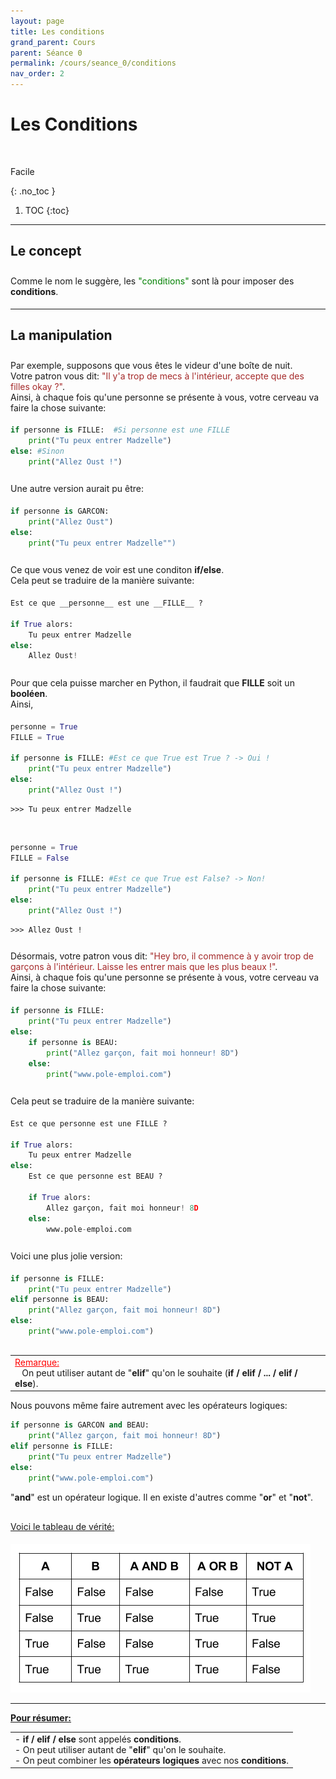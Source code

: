 ```yaml
---
layout: page
title: Les conditions
grand_parent: Cours
parent: Séance 0
permalink: /cours/seance_0/conditions
nav_order: 2
---
```


<link rel="stylesheet" href="/css/placement-label.css">
<link rel="shortcut icon" href="https://new-leaves.github.io/img/favicon/favicon.ico">

<div id="containerIntro">
<h1><b>Les Conditions</b></h1> &nbsp; <p class="label label-green">Facile</p>   
</div>

{: .no_toc }
1. TOC
{:toc}

---

##  Le concept

<div style="margin-top:0.7cm;margin-bottom:0.5cm">
Comme le nom le suggère, les <font color="green">"conditions"</font> sont là pour imposer des <b>conditions</b>.
</div>

---

##  La manipulation


<div style="margin-top:0.7cm;margin-bottom:0.5cm">
Par exemple, supposons que vous êtes le videur d'une boîte de nuit. <br>
Votre patron vous dit: <font color='brown'> "Il y'a trop de mecs à l'intérieur, accepte que des filles okay ?"</font>.<br>
Ainsi, à chaque fois qu'une personne se présente à vous, votre cerveau va faire la chose suivante:
</div>

```python
if personne is FILLE:  #Si personne est une FILLE
    print("Tu peux entrer Madzelle") 
else: #Sinon
    print("Allez Oust !")
```

<div style="margin-top:0.7cm;margin-bottom:0.5cm">
Une autre version aurait pu être:
</div>

```python
if personne is GARCON: 
    print("Allez Oust")
else:
    print("Tu peux entrer Madzelle"")
```

<div style="margin-top:0.7cm;margin-bottom:0.5cm">
Ce que vous venez de voir est une conditon <b>if/else</b>. <br>
Cela peut se traduire de la manière suivante:
</div>

```python
Est ce que __personne__ est une __FILLE__ ?

if True alors:
    Tu peux entrer Madzelle  
else:
    Allez Oust!
```

<div style="margin-top:0.7cm;margin-bottom:0.5cm">
Pour que cela puisse marcher en Python, il faudrait que <b>FILLE</b> soit un <b>booléen</b>. <br>
Ainsi,
</div>

```python
personne = True
FILLE = True

if personne is FILLE: #Est ce que True est True ? -> Oui !
    print("Tu peux entrer Madzelle")
else:
    print("Allez Oust !")
```

    >>> Tu peux entrer Madzelle

<br>

```python
personne = True
FILLE = False

if personne is FILLE: #Est ce que True est False? -> Non!
    print("Tu peux entrer Madzelle")
else:
    print("Allez Oust !")
```

    >>> Allez Oust !

<div style="margin-top:0.7cm;margin-bottom:0.5cm">
Désormais, votre patron vous dit: <font color = 'brown'> "Hey bro, il commence à y avoir trop de garçons à l'intérieur. Laisse les entrer mais que les plus beaux !"</font>.
<br>
Ainsi, à chaque fois qu'une personne se présente à vous, votre cerveau va faire la chose suivante:
</div>

```python
if personne is FILLE:
    print("Tu peux entrer Madzelle")
else:
    if personne is BEAU:
        print("Allez garçon, fait moi honneur! 8D")
    else:
        print("www.pole-emploi.com")
```


<div style="margin-top:0.7cm;margin-bottom:0.5cm">
Cela peut se traduire de la manière suivante:
</div>

```python
Est ce que personne est une FILLE ?

if True alors:
    Tu peux entrer Madzelle  
else:
    Est ce que personne est BEAU ?

    if True alors:
        Allez garçon, fait moi honneur! 8D
    else:
        www.pole-emploi.com
```


<div style="margin-top:0.7cm;margin-bottom:0.5cm">
Voici une plus jolie version:
</div>

```python
if personne is FILLE:
    print("Tu peux entrer Madzelle")
elif personne is BEAU:
    print("Allez garçon, fait moi honneur! 8D")
else:
    print("www.pole-emploi.com")
```


<div style = "margin-top:0.8cm">
<table><tr><td>
<font color = "red"> <u> Remarque: </u> </font>
<br>
&nbsp;&nbsp;&nbsp;On peut utiliser autant de "<b>elif</b>" qu'on le souhaite (<b>if / elif / ... / elif / else</b>).
</td></tr></table>
</div>

Nous pouvons même faire autrement avec les opérateurs logiques:

```python
if personne is GARCON and BEAU:
    print("Allez garçon, fait moi honneur! 8D")
elif personne is FILLE:
    print("Tu peux entrer Madzelle")
else:
    print("www.pole-emploi.com")
```


"__and__" est un opérateur logique. Il en existe d'autres comme "__or__" et "__not__". 


<div style="margin-top:0.8cm;margin-bottom:0.5cm">
<u> Voici le tableau de vérité: </u>
</div>

![Tableau de vérité](/img/course_image/nb_2/course2_1.png)

---

**<u> Pour résumer: </u>**

<table><tr><td>
- <b>if / elif / else</b> sont appelés <b>conditions</b>. 
<br>
- On peut utiliser autant de "<b>elif</b>" qu'on le souhaite.
<br>
- On peut combiner les <b>opérateurs logiques</b> avec nos <b>conditions</b>.
</td></tr></table>

